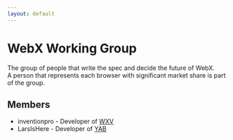 ```yaml
---
layout: default
---
```

# WebX Working Group
The group of people that write the spec and decide the future of WebX.\
A person that represents each browser with significant market share is part of the group.

## Members
- inventionpro - Developer of [WXV](browsers/wxv.md)
- LarsIsHere - Developer of [YAB](browsers/yab.md)